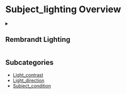 # Subject_lighting Overview

<details>
<summary><h2>Rembrandt Lighting</h2></summary>


<h3>🔵 Label Name:</h3>
<code>rembrandt_lighting</code>


<h3>📖 Definition:</h3>
Is there Rembrandt lighting that illuminates one side of the subject’s face, creating a small triangle of light on the other side?

<details>
<summary><h4> Question (Definition)</h4></summary>

</details>

<details>
<summary><h4> Alternative Question</h4></summary>

- Is the subject lit with a classic Rembrandt lighting technique?

- Does the lighting create a triangle of light on the subject’s shaded cheek?

- Is the video using a lighting style that combines side and front illumination?

- Does the subject’s lighting emphasize dramatic contrast with controlled highlights?

- Is the lighting setup focused on one side while allowing some light to spill onto the other?

- Does the scene feature traditional portrait lighting with strong directional contrast?

- Is the video using a cinematic lighting setup inspired by Rembrandt’s style?

- Does the lighting create a balanced but moody effect on the subject’s face?

</details>

<details>
<summary><h4> Prompt (Definition)</h4></summary>

- Rembrandt lighting illuminates one side of the subject’s face, creating a small triangle of light on the other side.

</details>

<details>
<summary><h4> Alternative Prompt</h4></summary>

- A video featuring classic Rembrandt lighting with side and front illumination.

- A shot where a triangle of light appears on the subject’s shaded cheek.

- A sequence using a lighting setup that creates dramatic contrast on the subject’s face.

- A scene where the subject’s lighting follows a traditional portrait photography style.

- A shot applying controlled directional lighting for a cinematic look.

- A video where the lighting creates a moody yet balanced effect.

- A composition emphasizing shadows and highlights in a portrait setup.

- A video utilizing a professional portrait lighting technique.

</details>

<h4>🟢 Positive:</h4>
<code>self.lighting_setup.rembrandt_lighting is True</code>

<h4>🔴 Negative:</h4>
<code>self.lighting_setup.rembrandt_lighting is False</code>

</details>


## Subcategories

- [Light_contrast](./light_contrast/index.md)
- [Light_direction](./light_direction/index.md)
- [Subject_condition](./subject_condition/index.md)